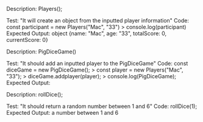 Description: Players();

Test: "It will create an object from the inputted player information"
Code: const participant = new Players("Mac", "33") > console.log(participant)
Expected Output: object {name: "Mac", age: "33", totalScore: 0, currentScore: 0}

Description: PigDiceGame()

Test: "It should add an inputted player to the PigDiceGame"
Code: const diceGame = new PigDiceGame(); > const player = new Players("Mac", "33"); > diceGame.addplayer(player); > console.log(PigDiceGame);
Expected Output: 

Description: rollDice();

Test: "It should return a random number between 1 and 6"
Code: rollDice(1);
Expected Output: a number between 1 and 6


<!-- Description: DestinationsList()

Test: "It should add inputted destination to the destination list." 
Code: >const destinationsList = new DestinationsList(); >const newDestination = new Destination("Utah", "Zion", "spring", "Beautiful"); >destinationsList.addDestination(newDestination); >console.log(DestinationsList) 
Expected Output: DestinationsList {destinations: location: "Utah", landmarks: "Zion", timeOfYear: "spring", notes: "Beautiful" } -->